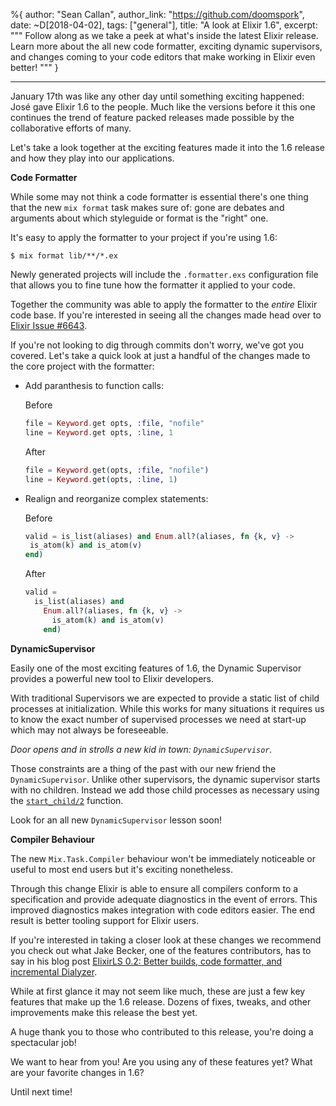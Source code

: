 %{
  author: "Sean Callan",
  author_link: "https://github.com/doomspork",
  date: ~D[2018-04-02],
  tags: ["general"],
  title: "A look at Elixir 1.6",
  excerpt: """
  Follow along as we take a peek at what's inside the latest Elixir release.
  Learn more about the all new code formatter, exciting dynamic supervisors, and changes coming to your code editors that make working in Elixir even better!
  """
}

---

January 17th was like any other day until something exciting happened: José gave Elixir 1.6 to the people.
Much like the versions before it this one continues the trend of feature packed releases made possible by the collaborative efforts of many.

Let's take a look together at the exciting features made it into the 1.6 release and how they play into our applications.

**Code Formatter**

While some may not think a code formatter is essential there's one thing that the new `mix format` task makes sure of: gone are debates and arguments about which styleguide or format is the "right" one.

It's easy to apply the formatter to your project if you're using 1.6:

```shell
$ mix format lib/**/*.ex
```

Newly generated projects will include the `.formatter.exs` configuration file that allows you to fine tune how the formatter it applied to your code.

Together the community was able to apply the formatter to the _entire_ Elixir code base.  If you're interested in seeing all the changes made head over to [Elixir Issue #6643](https://github.com/elixir-lang/elixir/issues/6643).

If you're not looking to dig through commits don't worry, we've got you covered.  Let's take a quick look at just a handful of the changes made to the core project with the formatter:

+ Add paranthesis to function calls:

  Before

  ```elixir
  file = Keyword.get opts, :file, "nofile"
  line = Keyword.get opts, :line, 1
  ```

  After

  ```elixir
  file = Keyword.get(opts, :file, "nofile")
  line = Keyword.get(opts, :line, 1)
  ```

+ Realign and reorganize complex statements:

  Before

  ```elixir
  valid = is_list(aliases) and Enum.all?(aliases, fn {k, v} ->
   is_atom(k) and is_atom(v)
  end)
  ```

  After

  ```elixir
  valid =
    is_list(aliases) and
      Enum.all?(aliases, fn {k, v} ->
        is_atom(k) and is_atom(v)
      end)
  ```

**DynamicSupervisor**

Easily one of the most exciting features of 1.6, the Dynamic Supervisor provides a powerful new tool to Elixir developers.

With traditional Supervisors we are expected to provide a static list of child processes at initialization.
While this works for many situations it requires us to know the exact number of supervised processes we need at start-up which may not always be foreseeable.

_Door opens and in strolls a new kid in town: `DynamicSupervisor`._

Those constraints are a thing of the past with our new friend the `DynamicSupervisor`.
Unlike other supervisors, the dynamic supervisor starts with no children.
Instead we add those child processes as necessary using the  [`start_child/2`](https://hexdocs.pm/elixir/master/DynamicSupervisor.html#start_child/2) function.

Look for an all new `DynamicSupervisor` lesson soon!

**Compiler Behaviour**

The new `Mix.Task.Compiler` behaviour won't be immediately noticeable or useful to most end users but it's exciting nonetheless.

Through this change Elixir is able to ensure all compilers conform to a specification and provide adequate diagnostics in the event of errors.
This improved diagnostics makes integration with code editors easier.
The end result is better tooling support for Elixir users.

If you're interested in taking a closer look at these changes we recommend you check out what Jake Becker, one of the features contributors, has to say in his blog post [ElixirLS 0.2: Better builds, code formatter, and incremental Dialyzer](https://medium.com/@JakeBeckerCode/elixirls-0-2-better-builds-code-formatter-and-incremental-dialyzer-be70999ea3e7).

While at first glance it may not seem like much, these are just a few key features that make up the 1.6 release.  Dozens of fixes, tweaks, and other improvements make this release the best yet.

A huge thank you to those who contributed to this release, you're doing a spectacular job!

We want to hear from you!
Are you using any of these features yet?
What are your favorite changes in 1.6?

Until next time!
